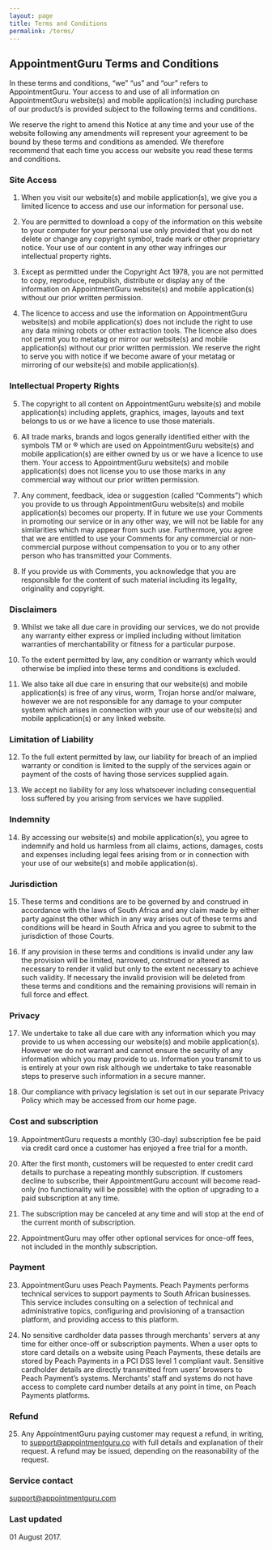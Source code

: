 ```yaml
---
layout: page
title: Terms and Conditions
permalink: /terms/
---
```


## AppointmentGuru Terms and Conditions

In these terms and conditions, “we” “us” and “our” refers to AppointmentGuru. Your access to and use of all information on AppointmentGuru website(s) and mobile application(s) including purchase of our product/s is provided subject to the following terms and conditions.

We reserve the right to amend this Notice at any time and your use of the website following any amendments will represent your agreement to be bound by these terms and conditions as amended. We therefore recommend that each time you access our website you read these terms and conditions.

### Site Access

1. When you visit our website(s) and mobile application(s), we give you a limited licence to access and use our information for personal use.

2. You are permitted to download a copy of the information on this website to your computer for your personal use only provided that you do not delete or change any copyright symbol, trade mark or other proprietary notice. Your use of our content in any other way infringes our intellectual property rights.

3. Except as permitted under the Copyright Act 1978, you are not permitted to copy, reproduce, republish, distribute or display any of the information on AppointmentGuru website(s) and mobile application(s) without our prior written permission.

4. The licence to access and use the information on AppointmentGuru website(s) and mobile application(s) does not include the right to use any data mining robots or other extraction tools. The licence also does not permit you to metatag or mirror our website(s) and mobile application(s) without our prior written permission. We reserve the right to serve you with notice if we become aware of your metatag or mirroring of our website(s) and mobile application(s).

### Intellectual Property Rights

5. The copyright to all content on AppointmentGuru website(s) and mobile application(s) including applets, graphics, images, layouts and text belongs to us or we have a licence to use those materials.

6. All trade marks, brands and logos generally identified either with the symbols TM or ® which are used on AppointmentGuru website(s) and mobile application(s) are either owned by us or we have a licence to use them. Your access to AppointmentGuru website(s) and mobile application(s) does not license you to use those marks in any commercial way without our prior written permission.

7. Any comment, feedback, idea or suggestion (called “Comments”) which you provide to us through AppointmentGuru website(s) and mobile application(s) becomes our property. If in future we use your Comments in promoting our service or in any other way, we will not be liable for any similarities which may appear from such use. Furthermore, you agree that we are entitled to use your Comments for any commercial or non-commercial purpose without compensation to you or to any other person who has transmitted your Comments.

8. If you provide us with Comments, you acknowledge that you are responsible for the content of such material including its legality, originality and copyright.

### Disclaimers

9. Whilst we take all due care in providing our services, we do not provide any warranty either express or implied including without limitation warranties of merchantability or fitness for a particular purpose.

10. To the extent permitted by law, any condition or warranty which would otherwise be implied into these terms and conditions is excluded.

11. We also take all due care in ensuring that our website(s) and mobile application(s) is free of any virus, worm, Trojan horse and/or malware, however we are not responsible for any damage to your computer system which arises in connection with your use of our website(s) and mobile application(s) or any linked website.

### Limitation of Liability

12. To the full extent permitted by law, our liability for breach of an implied warranty or condition is limited to the supply of the services again or payment of the costs of having those services supplied again.

13. We accept no liability for any loss whatsoever including consequential loss suffered by you arising from services we have supplied.

### Indemnity

14. By accessing our website(s) and mobile application(s), you agree to indemnify and hold us harmless from all claims, actions, damages, costs and expenses including legal fees arising from or in connection with your use of our website(s) and mobile application(s).

### Jurisdiction

15. These terms and conditions are to be governed by and construed in accordance with the laws of South Africa and any claim made by either party against the other which in any way arises out of these terms and conditions will be heard in South Africa and you agree to submit to the jurisdiction of those Courts.

16. If any provision in these terms and conditions is invalid under any law the provision will be limited, narrowed, construed or altered as necessary to render it valid but only to the extent necessary to achieve such validity. If necessary the invalid provision will be deleted from these terms and conditions and the remaining provisions will remain in full force and effect.

### Privacy

17. We undertake to take all due care with any information which you may provide to us when accessing our website(s) and mobile application(s). However we do not warrant and cannot ensure the security of any information which you may provide to us. Information you transmit to us is entirely at your own risk although we undertake to take reasonable steps to preserve such information in a secure manner.

18. Our compliance with privacy legislation is set out in our separate Privacy Policy which may be accessed from our home page.

### Cost and subscription

19. AppointmentGuru requests a monthly (30-day) subscription fee be paid via credit card once a customer has enjoyed a free trial for a month.

20. After the first month, customers will be requested to enter credit card details to purchase a repeating monthly subscription. If customers decline to subscribe, their AppointmentGuru account will become read-only (no functionality will be possible) with the option of upgrading to a paid subscription at any time.

21. The subscription may be canceled at any time and will stop at the end of the current month of subscription.

22. AppointmentGuru may offer other optional services for once-off fees, not included in the monthly subscription.

### Payment

23. AppointmentGuru uses Peach Payments. Peach Payments performs technical services to support payments to South African businesses. This service includes consulting on a selection of technical and administrative topics, configuring and provisioning of a transaction platform, and providing access to this platform.

24. No sensitive cardholder data passes through merchants' servers at any time for either once-off or subscription payments. When a user opts to store card details on a website using Peach Payments, these details are stored by Peach Payments in a PCI DSS level 1 compliant vault. Sensitive cardholder details are directly transmitted from users’ browsers to Peach Payment’s systems. Merchants' staff and systems do not have access to complete card number details at any point in time, on Peach Payments platforms.

### Refund

25. Any AppointmentGuru paying customer may request a refund, in writing, to support@appointmentguru.co with full details and explanation of their request. A refund may be issued, depending on the reasonability of the request.

### Service contact

support@appointmentguru.com

### Last updated

01 August 2017.
